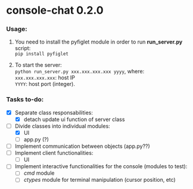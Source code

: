 # console-chat 0.2.0

### Usage:

1) You need to install the pyfiglet module in order to run **run_server.py** script:  
<code>pip install pyfiglet</code>


2) To start the server:  
<code>python run_server.py xxx.xxx.xxx.xxx yyyy</code>, where:  
   <code>xxx.xxx.xxx.xxx</code>: host IP\
   <code>YYYY</code>: host port (integer).
   

### Tasks to-do:

- [x] Separate class responsabilities:
    - [x] detach update ui function of server class
- [ ] Divide classes into individual modules:
    - [x] UI
    - [ ] app.py (?)
- [ ] Implement communication between objects (app.py??)
- [ ] Implement client functionalities:
   - [ ] UI
- [ ] Implement interactive functionalities for the console (modules to test):
   - [ ] _cmd_ module
   - [ ] _ctypes_ module for terminal manipulation (cursor position, etc)
